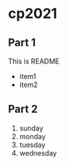 # cp2021

## Part 1
This is README
- item1
- item2

## Part 2
1. sunday
1. monday
1. tuesday
1. wednesday
